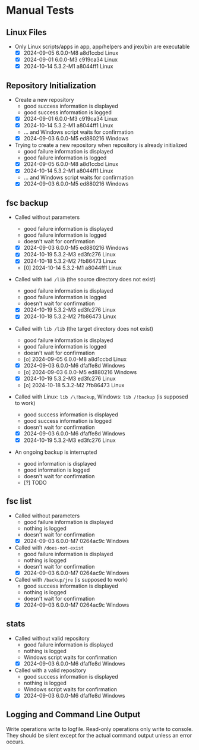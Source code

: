 # Manual Tests

## Linux Files

- Only Linux scripts/apps in app, app/helpers and jrex/bin are executable
  - [x] 2024-09-05 6.0.0-M8 a8d1ccbd Linux
  - [x] 2024-09-01 6.0.0-M3 c919ca34 Linux
  - [x] 2024-10-14 5.3.2-M1 a8044ff1 Linux

## Repository Initialization

- Create a new repository
  - good success information is displayed
  - good success information is logged
  - [x] 2024-09-01 6.0.0-M3 c919ca34 Linux
  - [x] 2024-10-14 5.3.2-M1 a8044ff1 Linux
  - ... and Windows script waits for confirmation
  - [x] 2024-09-03 6.0.0-M5 ed880216 Windows
- Trying to create a new repository when repository is already initialized
  - good failure information is displayed
  - good failure information is logged
  - [x] 2024-09-05 6.0.0-M8 a8d1ccbd Linux
  - [x] 2024-10-14 5.3.2-M1 a8044ff1 Linux
  - ... and Windows script waits for confirmation
  - [x] 2024-09-03 6.0.0-M5 ed880216 Windows

## fsc backup

- Called without parameters
  - good failure information is displayed
  - good failure information is logged
  - doesn't wait for confirmation
  - [x] 2024-09-03 6.0.0-M5 ed880216 Windows
  - [x] 2024-10-19 5.3.2-M3 ed3fc276 Linux
  - [x] 2024-10-18 5.3.2-M2 7fb86473 Linux
  - [0] 2024-10-14 5.3.2-M1 a8044ff1 Linux

- Called with `bad /lib` (the source directory does not exist)
  - good failure information is displayed
  - good failure information is logged
  - doesn't wait for confirmation
  - [x] 2024-10-19 5.3.2-M3 ed3fc276 Linux
  - [x] 2024-10-18 5.3.2-M2 7fb86473 Linux

- Called with `lib /lib` (the target directory does not exist)
  - good failure information is displayed
  - good failure information is logged
  - doesn't wait for confirmation
  - [o] 2024-09-05 6.0.0-M8 a8d1ccbd Linux
  - [x] 2024-09-03 6.0.0-M6 dfaffe8d Windows
  - [o] 2024-09-03 6.0.0-M5 ed880216 Windows
  - [x] 2024-10-19 5.3.2-M3 ed3fc276 Linux
  - [o] 2024-10-18 5.3.2-M2 7fb86473 Linux

- Called with Linux: `lib /\!backup`, Windows: `lib /!backup` (is supposed to work)
  - good success information is displayed
  - good success information is logged
  - doesn't wait for confirmation
  - [x] 2024-09-03 6.0.0-M6 dfaffe8d Windows
  - [x] 2024-10-19 5.3.2-M3 ed3fc276 Linux

- An ongoing backup is interrupted
  - good information is displayed
  - good information is logged
  - doesn't wait for confirmation
  - [?] TODO

## fsc list

- Called without parameters
  - good failure information is displayed
  - nothing is logged
  - doesn't wait for confirmation
  - [x] 2024-09-03 6.0.0-M7 0264ac9c Windows

- Called with `/does-not-exist`
  - good failure information is displayed
  - nothing is logged
  - doesn't wait for confirmation
  - [x] 2024-09-03 6.0.0-M7 0264ac9c Windows

- Called with `/backup/jre` (is supposed to work)
  - good success information is displayed
  - nothing is logged
  - doesn't wait for confirmation
  - [x] 2024-09-03 6.0.0-M7 0264ac9c Windows

## stats

- Called without valid repository
  - good failure information is displayed
  - nothing is logged
  - Windows script waits for confirmation
  - [x] 2024-09-03 6.0.0-M6 dfaffe8d Windows

- Called with a valid repository
  - good success information is displayed
  - nothing is logged
  - Windows script waits for confirmation
  - [x] 2024-09-03 6.0.0-M6 dfaffe8d Windows

## Logging and Command Line Output

Write operations write to logfile. Read-only operations only write to console. They should be silent except for the actual command output unless an error occurs.
